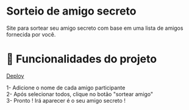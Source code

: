 # Sorteio de amigo secreto

Site para sortear seu amigo secreto com base em uma lista de amigos fornecida por você.

# :hammer: Funcionalidades do projeto

[Deploy](https://amigo-secreto-eight-iota.vercel.app/)

1- Adicione o nome de cada amigo participante <br>
2- Após selecionar todos, clique no botão "sortear amigo" <br>
3- Pronto ! Irá aparecer é o seu amigo secreto ! <br>
